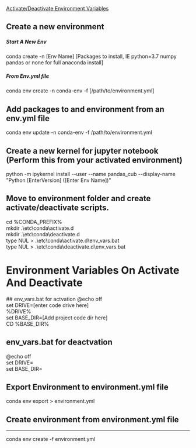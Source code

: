 [Activate/Deactivate Environment Variables](#envvars)

## Create a new environment
##### Start A New Env
conda create -n [Env Name] [Packages to install, IE python=3.7 numpy pandas or none for full anaconda install]<br>

##### From Env.yml file
conda env create -n conda-env -f [/path/to/environment.yml] 

## Add packages to and environment from an env.yml file
conda env update -n conda-env -f /path/to/environment.yml

## Create a new kernel for jupyter notebook (Perform this from your activated environment)
python -m ipykernel install --user --name pandas_cub --display-name "Python [EnterVersion] ([Enter Env Name])"

## Move to environment folder and create activate/deactivate scripts. 
cd %CONDA_PREFIX%<BR>
mkdir .\etc\conda\activate.d<BR>
mkdir .\etc\conda\deactivate.d<BR>
type NUL > .\etc\conda\activate.d\env_vars.bat<BR>
type NUL > .\etc\conda\deactivate.d\env_vars.bat<BR>

# Environment Variables On Activate And Deactivate
<div id='envvars'/>
## env_vars.bat for actvation
@echo off<BR>
set DRIVE=[enter code drive here]<br>
%DRIVE%<BR>
set BASE_DIR=[Add project code dir here]<BR>
CD %BASE_DIR%<BR>

## env_vars.bat for deactvation
@echo off<BR>
set DRIVE=<BR>
set BASE_DIR=<BR>

## Export Environment to environment.yml file
conda env export > environment.yml

## Create environment from environment.yml file
-----------------------------------------------
conda env create -f environment.yml
